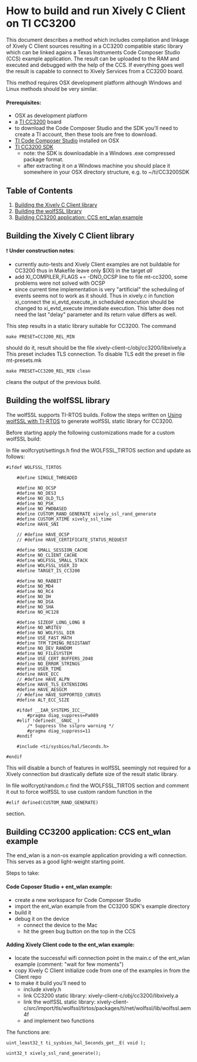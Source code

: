 # How to build and run Xively C Client on TI CC3200

This document describes a method which includes compilation and linkage of Xively C Client sources resulting in a CC3200 compatible static library which can be linked agains a Texas Instruments Code Composer Studio (CCS) example application. The result can be uploaded to the RAM and executed and debugged with the help of the CCS. If everything goes well the result is capable to connect to Xively Services from a CC3200 board.

This method requires OSX development platform although Windows and Linux methods should be very similar.

#### Prerequisites:

- OSX as development platform
- a [TI CC3200](http://www.ti.com/tool/cc3200-launchxl?keyMatch=launchpad%20cc3200&tisearch=Search-EN-Everything) board
- to download the Code Composer Studio and the SDK you'll need to create a TI account, then these tools are free to download.
- [TI Code Composer Studio](http://www.ti.com/tool/ccstudio) installed on OSX
- [TI CC3200 SDK](http://www.ti.com/tool/cc3200sdk)
    - note: the SDK is downloadable in a Windows .exe compressed package format.
    - after extracting it on a Windows machine you should place it somewhere in your OSX directory structure, e.g. to ~/ti/CC3200SDK

## Table of Contents
1. [Building the Xively C Client library](#building-the-xively-c-client-library)
2. [Building the wolfSSL library](#building-the-wolfssl-library)
3. [Building CC3200 application: CCS ent_wlan example](#building-cc3200-application-ccs-ent_wlan-example)


## Building the Xively C Client library

:exclamation: **Under construction notes**:

- currently auto-tests and Xively Client examples are not buildable for CC3200 thus in Makefile leave only $(XI) in the target *all*
- add XI_COMPILER_FLAGS += -DNO_OCSP line to file mt-cc3200, some problems were not solved with OCSP
- since current time implementation is very "artificial" the scheduling of events seems not to work as it should. Thus in xively.c in function xi_connect the xi_evtd_execute_in scheduled execution should be changed to xi_evtd_execute immediate execution. This latter does not need the last "delay" parameter and its return value differs as well.

This step results in a static library suitable for CC3200. The command

    make PRESET=CC3200_REL_MIN

should do it, result should be the file xively-client-c/obj/cc3200/libxively.a
This preset includes TLS connection. To disable TLS edit the preset in file mt-presets.mk

    make PRESET=CC3200_REL_MIN clean

cleans the output of the previous build.

## Building the wolfSSL library

The wolfSSL supports TI-RTOS builds. Follow the steps written on [Using wolfSSL with TI-RTOS](http://processors.wiki.ti.com/index.php/Using_wolfSSL_with_TI-RTOS) to generate wolfSSL static library for CC3200.

Before starting apply the following customizations made for a custom wolfSSL build:

In file wolfcrypt/settings.h find the WOLFSSL_TIRTOS section and update as follows:

    #ifdef WOLFSSL_TIRTOS

        #define SINGLE_THREADED

        #define NO_OCSP
        #define NO_DES3
        #define NO_OLD_TLS
        #define NO_PSK
        #define NO_PWDBASED
        #define CUSTOM_RAND_GENERATE xively_ssl_rand_generate
        #define CUSTOM_XTIME xively_ssl_time
        #define HAVE_SNI

        // #define HAVE_OCSP
        // #define HAVE_CERTIFICATE_STATUS_REQUEST

        #define SMALL_SESSION_CACHE
        #define NO_CLIENT_CACHE
        #define WOLFSSL_SMALL_STACK
        #define WOLFSSL_USER_IO
        #define TARGET_IS_CC3200

        #define NO_RABBIT
        #define NO_MD4
        #define NO_RC4
        #define NO_DH
        #define NO_DSA
        #define NO_SHA
        #define NO_HC128

        #define SIZEOF_LONG_LONG 8
        #define NO_WRITEV
        #define NO_WOLFSSL_DIR
        #define USE_FAST_MATH
        #define TFM_TIMING_RESISTANT
        #define NO_DEV_RANDOM
        #define NO_FILESYSTEM
        #define USE_CERT_BUFFERS_2048
        #define NO_ERROR_STRINGS
        #define USER_TIME
        #define HAVE_ECC
        // #define HAVE_ALPN
        #define HAVE_TLS_EXTENSIONS
        #define HAVE_AESGCM
        // #define HAVE_SUPPORTED_CURVES
        #define ALT_ECC_SIZE

        #ifdef __IAR_SYSTEMS_ICC__
            #pragma diag_suppress=Pa089
        #elif !defined(__GNUC__)
            /* Suppress the sslpro warning */
            #pragma diag_suppress=11
        #endif

        #include <ti/sysbios/hal/Seconds.h>

    #endif

This will disable a bunch of features in wolfSSL seemingly not required for a Xively connection but drastically deflate size of the result static library.

In file wolfcrypt/random.c find the WOLFSSL_TIRTOS section and comment it out to force wolfSSL to use custom random function in the

    #elif defined(CUSTOM_RAND_GENERATE)

section.

## Building CC3200 application: CCS ent_wlan example

The end_wlan is a non-os example application providing a wifi connection. This serves as a good light-weight starting point.

Steps to take:

#### Code Coposer Studio + ent_wlan example:

- create a new workspace for Code Composer Studio
- import the ent_wlan example from the CC3200 SDK's example directory
- build it
- debug it on the device
    - connect the device to the Mac
    - hit the green bug button on the top in the CCS

#### Adding Xively Client code to the ent_wlan example:

- locate the successful wifi connection point in the main.c of the ent_wlan example (comment: "wait for few moments")
- copy Xively C Client initialize code from one of the examples in from the Client repo
- to make it build you'll need to
    - include xively.h
    - link CC3200 static library: xively-client-c/obj/cc3200/libxively.a
    - link the wolfSSL static library: xively-client-c/src/import/tls/wolfssl/tirtos/packages/ti/net/wolfssl/lib/wolfssl.aem4f
    - and implement two functions

The functions are:

    uint_least32_t ti_sysbios_hal_Seconds_get__E( void );

    uint32_t xively_ssl_rand_generate();
